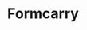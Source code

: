 ---
title: "Formcarry"
thumbnail: "resources/formcarry.webp"
author_link: "https://formcarry.com/"
description: "Turn your HTML <form> to something completely functional.Get email notifications, upload files, integrate with other apps.3 minutes to setup and free to use."
---